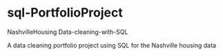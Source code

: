 # sql-PortfolioProject
NashvilleHousing
Data-cleaning-with-SQL

A data cleaning portfolio project using SQL for the Nashville housing data
